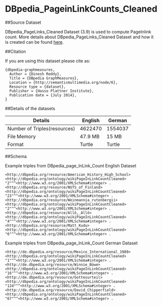 DBpedia_PageinLinkCounts_Cleaned
================================

##Source Dataset


DBpedia_PageLinks_Cleaned Dataset (3.9) is used to compute PageInlink count. More details about DBpedia_PageLinks_Cleaned Dataset and how it is created can be found [here](http://semanticmultimedia.org/node/6).

##Citation

If you are using this dataset please cite as:

```
{dbpedia-graphmeasures,
  Author = {Dinesh Reddy},
  Title = {DBpedia GraphMeasures},
  Location = {http://semanticmultimedia.org/node/6},
  Resource type = {dataset},
  Publisher = {Hasso Plattner Institute},
  Publication date = {July 2014},
}
```

##Details of the datasets


Details | English | German
------- | ------- | ------
Number of Triples(resources) | 4622470 | 1554037
File Memory | 47.9 MB | 15 MB
Format | Turtle | Turtle

##Schema 

Example triples from DBpedia_page_InLink_Count English Dataset
```
<http://dbpedia.org/resource/American_History_High_School> <http://dbpedia.org/ontology/wikiPageInLinkCountCleaned> "2"^^<http://www.w3.org/2001/XMLSchema#integer> .
<http://dbpedia.org/resource/NUTS_of_Finland> <http://dbpedia.org/ontology/wikiPageInLinkCountCleaned> "23"^^<http://www.w3.org/2001/XMLSchema#integer> .
<http://dbpedia.org/resource/Weinmannia_rutenbergii> <http://dbpedia.org/ontology/wikiPageInLinkCountCleaned> "2"^^<http://www.w3.org/2001/XMLSchema#integer> .
<http://dbpedia.org/resource/Allô,_Allô> <http://dbpedia.org/ontology/wikiPageInLinkCountCleaned> "4"^^<http://www.w3.org/2001/XMLSchema#integer> .
<http://dbpedia.org/resource/Matt_Kudu> <http://dbpedia.org/ontology/wikiPageInLinkCountCleaned> "6"^^<http://www.w3.org/2001/XMLSchema#integer> .
```


Example triples from DBpedia_page_InLink_Count German Dataset
```
<http://de.dbpedia.org/resource/Mexico_International_1989> <http://dbpedia.org/ontology/wikiPageInLinkCountCleaned> "1"^^<http://www.w3.org/2001/XMLSchema#integer> .
<http://de.dbpedia.org/resource/Winnie_Böwe> <http://dbpedia.org/ontology/wikiPageInLinkCountCleaned> "16"^^<http://www.w3.org/2001/XMLSchema#integer> .
<http://de.dbpedia.org/resource/Gottesurteil> <http://dbpedia.org/ontology/wikiPageInLinkCountCleaned> "124"^^<http://www.w3.org/2001/XMLSchema#integer> .
<http://de.dbpedia.org/resource/David_Chipperfield> <http://dbpedia.org/ontology/wikiPageInLinkCountCleaned> "67"^^<http://www.w3.org/2001/XMLSchema#integer> .
```
